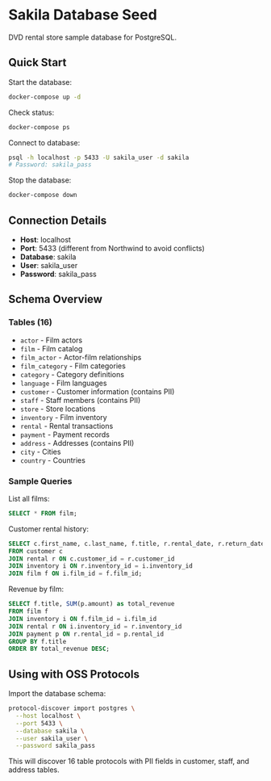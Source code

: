 # Sakila Database Seed

DVD rental store sample database for PostgreSQL.

## Quick Start

Start the database:
```bash
docker-compose up -d
```

Check status:
```bash
docker-compose ps
```

Connect to database:
```bash
psql -h localhost -p 5433 -U sakila_user -d sakila
# Password: sakila_pass
```

Stop the database:
```bash
docker-compose down
```

## Connection Details

- **Host**: localhost
- **Port**: 5433 (different from Northwind to avoid conflicts)
- **Database**: sakila
- **User**: sakila_user
- **Password**: sakila_pass

## Schema Overview

### Tables (16)
- `actor` - Film actors
- `film` - Film catalog
- `film_actor` - Actor-film relationships
- `film_category` - Film categories
- `category` - Category definitions
- `language` - Film languages
- `customer` - Customer information (contains PII)
- `staff` - Staff members (contains PII)
- `store` - Store locations
- `inventory` - Film inventory
- `rental` - Rental transactions
- `payment` - Payment records
- `address` - Addresses (contains PII)
- `city` - Cities
- `country` - Countries

### Sample Queries

List all films:
```sql
SELECT * FROM film;
```

Customer rental history:
```sql
SELECT c.first_name, c.last_name, f.title, r.rental_date, r.return_date
FROM customer c
JOIN rental r ON c.customer_id = r.customer_id
JOIN inventory i ON r.inventory_id = i.inventory_id
JOIN film f ON i.film_id = f.film_id;
```

Revenue by film:
```sql
SELECT f.title, SUM(p.amount) as total_revenue
FROM film f
JOIN inventory i ON f.film_id = i.film_id
JOIN rental r ON i.inventory_id = r.inventory_id
JOIN payment p ON r.rental_id = p.rental_id
GROUP BY f.title
ORDER BY total_revenue DESC;
```

## Using with OSS Protocols

Import the database schema:
```bash
protocol-discover import postgres \
  --host localhost \
  --port 5433 \
  --database sakila \
  --user sakila_user \
  --password sakila_pass
```

This will discover 16 table protocols with PII fields in customer, staff, and address tables.
